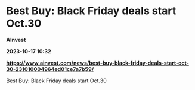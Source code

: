 # Best Buy: Black Friday deals start Oct.30
**AInvest**

**2023-10-17 10:32**

**https://www.ainvest.com/news/best-buy-black-friday-deals-start-oct-30-231010004964ed01ce7a7b59/**

Best Buy: Black Friday deals start Oct.30